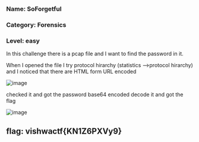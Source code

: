 ### Name: SoForgetful
### Category: Forensics
### Level: easy  

In this challenge there is a pcap file and I want to find the password in it.

When I opened the file I try protocol hirarchy (statistics -->protocol hirarchy) and I noticed that there are HTML form URL encoded

![image](https://user-images.githubusercontent.com/95076839/159413917-a1b9586b-1886-4c91-b498-51572cca6497.png)

checked it and got the password base64 encoded decode it and got the flag

![image](https://user-images.githubusercontent.com/95076839/159413990-29425dff-b382-4e3b-80a1-7a0086c726fc.png)

## flag: vishwactf{KN1Z6PXVy9}
